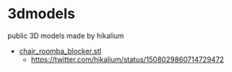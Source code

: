 # 3dmodels
public 3D models made by hikalium

- [chair_roomba_blocker.stl](./chair_roomba_blocker.stl)
  - https://twitter.com/hikalium/status/1508029860714729472
